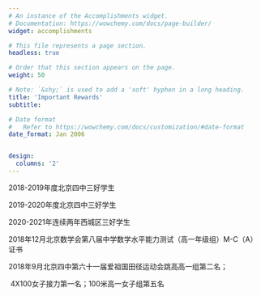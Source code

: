 ```yaml
---
# An instance of the Accomplishments widget.
# Documentation: https://wowchemy.com/docs/page-builder/
widget: accomplishments

# This file represents a page section.
headless: true

# Order that this section appears on the page.
weight: 50

# Note: `&shy;` is used to add a 'soft' hyphen in a long heading.
title: 'Important Rewards'
subtitle:

# Date format
#   Refer to https://wowchemy.com/docs/customization/#date-format
date_format: Jan 2006


design:
  columns: '2' 
---
```


2018-2019年度北京四中三好学生

2019-2020年度北京四中三好学生

2020-2021年连续两年西城区三好学生

2018年12月北京数学会第八届中学数学水平能力测试（高一年级组）M-C（A）证书

2018年9月北京四中第六十一届爱祖国田径运动会跳高高一组第二名；

​									4X100女子接力第一名；100米高一女子组第五名
